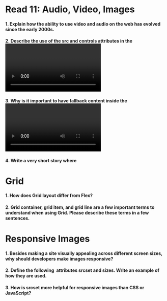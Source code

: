 # Read 11: Audio, Video, Images

#### 1. Explain how the ability to use video and audio on the web has evolved since the early 2000s.
#### 2. Describe the use of the src and controls attributes in the <video> element.
#### 3. Why is it important to have fallback content inside the <video> element?
#### 4. Write a very short story where <audio> and <video> are characters.

# Grid
#### 1. How does Grid layout differ from Flex?
#### 2. Grid container, grid item, and grid line are a few important terms to understand when using Grid. Please describe these terms in a few sentences.

# Responsive Images

#### 1. Besides making a site visually appealing across different screen sizes, why should developers make images responsive?
#### 2. Define the following <img> attributes srcset and sizes. Write an example of how they are used.
#### 3. How is srcset more helpful for responsive images than CSS or JavaScript?
